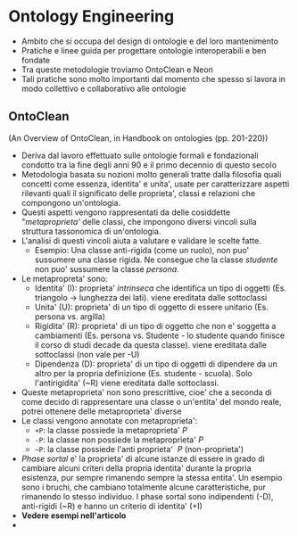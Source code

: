 # Ontology Engineering

* Ambito che si occupa del design di ontologie e del loro mantenimento
* Pratiche e linee guida per progettare ontologie interoperabili e ben fondate
* Tra queste metodologie troviamo OntoClean e Neon
* Tali pratiche sono molto importanti dal momento che spesso si lavora in modo collettivo e
  collaborativo alle ontologie

## OntoClean
(An Overview of OntoClean, in Handbook on ontologies (pp. 201-220))

* Deriva dal lavoro effettuato sulle ontologie formali e fondazionali condotto tra la fine degli
  anni 90 e il primo decennio di questo secolo
* Metodologia basata su nozioni molto generali tratte dalla filosofia quali concetti come essenza,
  identita' e unita', usate per caratterizzare aspetti rilevanti quali il significato delle
  proprieta', classi e relazioni che compongono un'ontologia.
* Questi aspetti vengono rappresentati da delle cosiddette "*metaproprieta'* delle classi, che
  impongono diversi vincoli sulla struttura tassonomica di un'ontologia.
* L'analisi di questi vincoli aiuta a valutare e validare le scelte fatte.
    * Esempio: Una classe anti-rigida (come un ruolo), non puo' sussumere una classe rigida. Ne
      consegue che la classe *studente* non puo' sussumere la classe *persona*.
* Le metapropreta' sono:
    * Identita' (I): proprieta' *intrinseca* che identifica un tipo di oggetti (Es. triangolo
      $\rightarrow$ lunghezza dei lati). viene ereditata dalle sottoclassi
    * Unita' (U): proprieta' di un tipo di oggetto di essere unitario (Es. persona vs. argilla)
    * Rigidita' (R): proprieta' di un tipo di oggetto che non e' soggetta a cambiamenti (Es. persona
      vs. Studente - lo studente quando finisce il corso di studi decade da questa classe). viene
      ereditata dalle sottoclassi (non vale per -U)
    * Dipendenza (D): proprieta' di un tipo di oggetti di dipendere da un altro per la propria
      definizione (Es. studente - scuola). Solo l'antirigidita' (~R) viene ereditata dalle
      sottoclassi.
* Queste metaproprieta' non sono prescrittive, cioe' che a seconda di come decido di rappresentare
  una classe o un'entita' del mondo reale, potrei ottenere delle metaproprieta' diverse
* Le classi vengono annotate con metaproprieta':
    * `+P`: la classe possiede la metaproprieta' $P$
    * `-P`: la classe non possiede la metaproprieta' $P$
    * `~P`: la classe possiede l'anti proprieta' $~P$ (non-proprieta')
* *Phase sortal* e' la proprieta' di alcune istanze di essere in grado di cambiare alcuni criteri
  della propria identita' durante la propria esistenza, pur sempre rimanendo sempre la stessa
  entita'. Un esempio sono i bruchi, che cambiano totalmente alcune caratteristiche, pur rimanendo
  lo stesso individuo. I phase sortal sono indipendenti (-D), anti-rigidi (~R) e hanno un criterio
  di identita' (+I)
* **Vedere esempi nell'articolo**
* 


